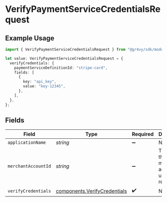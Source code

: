 # VerifyPaymentServiceCredentialsRequest

## Example Usage

```typescript
import { VerifyPaymentServiceCredentialsRequest } from "@gr4vy/sdk/models/operations";

let value: VerifyPaymentServiceCredentialsRequest = {
  verifyCredentials: {
    paymentServiceDefinitionId: "stripe-card",
    fields: [
      {
        key: "api_key",
        value: "key-12345",
      },
    ],
  },
};
```

## Fields

| Field                                                                        | Type                                                                         | Required                                                                     | Description                                                                  |
| ---------------------------------------------------------------------------- | ---------------------------------------------------------------------------- | ---------------------------------------------------------------------------- | ---------------------------------------------------------------------------- |
| `applicationName`                                                            | *string*                                                                     | :heavy_minus_sign:                                                           | N/A                                                                          |
| `merchantAccountId`                                                          | *string*                                                                     | :heavy_minus_sign:                                                           | The ID of the merchant account to use for this request.                      |
| `verifyCredentials`                                                          | [components.VerifyCredentials](../../models/components/verifycredentials.md) | :heavy_check_mark:                                                           | N/A                                                                          |
